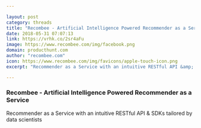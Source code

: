 ```yaml
---

layout: post
category: threads
title: "Recombee - Artificial Intelligence Powered Recommender as a Service"
date: 2018-05-31 07:07:13
link: https://vrhk.co/2sr4aFu
image: https://www.recombee.com/img/facebook.png
domain: producthunt.com
author: "recombee.com"
icon: https://www.recombee.com/img/favicons/apple-touch-icon.png
excerpt: "Recommender as a Service with an intuitive RESTful API &amp; SDKs tailored by data scientists"

---
```


### Recombee - Artificial Intelligence Powered Recommender as a Service

Recommender as a Service with an intuitive RESTful API &amp; SDKs tailored by data scientists